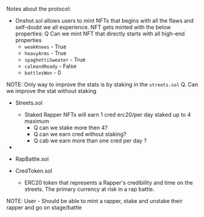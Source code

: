 Notes about the protocol:

* Onshot.sol allows users to mint NFTs that begins with all the flaws and self-doubt we all experience. NFT gets minted with the below properties:
Q Can we mint NFT that directly starts with all high-end properties
  * `weakKnees` - True
  * `heavyArms` - True
  * `spaghettiSweater` - True
  * `calmandReady` - False
  * `battlesWon` - 0
 
NOTE: Only way to improve the stats is by staking in the `streets.sol`
Q. Can we improve the stat without staking

* Streets.sol
  * Staked Rapper NFTs will earn 1 cred erc20/per day staked up to 4 maximum
    * Q can we stake more then 4?
    * Q can we earn cred without staking?
    * Q cab we earn more than one cred per day ?
*

* RapBattle.sol

* CredToken.sol
  * ERC20 token that represents a Rapper's credibility and time on the streets. The primary currency at risk in a rap battle.

NOTE:
User - Should be able to mint a rapper, stake and unstake their rapper and go on stage/battle
